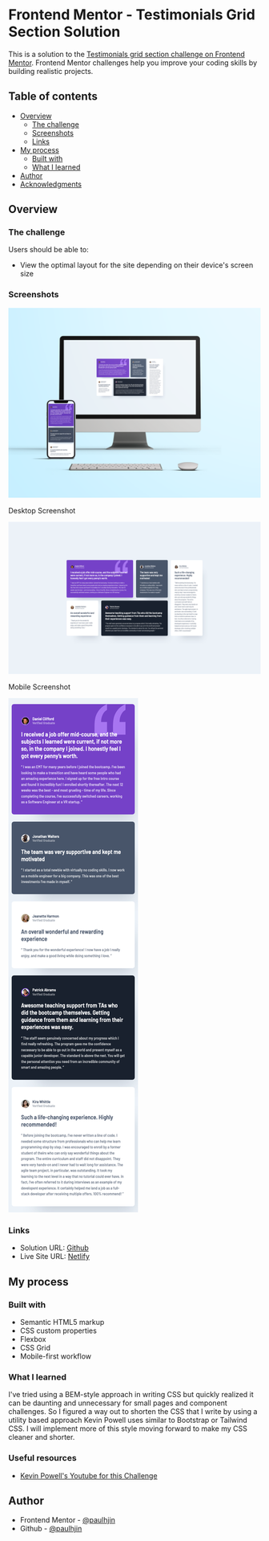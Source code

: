 # Frontend Mentor - Testimonials Grid Section Solution

This is a solution to the [Testimonials grid section challenge on Frontend Mentor](https://www.frontendmentor.io/challenges/testimonials-grid-section-Nnw6J7Un7). Frontend Mentor challenges help you improve your coding skills by building realistic projects. 

## Table of contents

- [Overview](#overview)
  - [The challenge](#the-challenge)
  - [Screenshots](#screenshots)
  - [Links](#links)
- [My process](#my-process)
  - [Built with](#built-with)
  - [What I learned](#what-i-learned)
- [Author](#author)
- [Acknowledgments](#acknowledgments)

## Overview

### The challenge

Users should be able to:

- View the optimal layout for the site depending on their device's screen size

### Screenshots

![Desktop and mobile mockup](./screenshots/mockup.png)

Desktop Screenshot

![Desktop screenshot](./screenshots/desktop.png)

Mobile Screenshot

![Mobile screenshot](./screenshots/mobile.png)

### Links

- Solution URL: [Github](https://github.com/paulhjin/frontendmentor/tree/master/22-testimonial-grid-section)
- Live Site URL: [Netlify](https://pjin-fem-testimonial-grid-section.netlify.app)

## My process

### Built with

- Semantic HTML5 markup
- CSS custom properties
- Flexbox
- CSS Grid
- Mobile-first workflow

### What I learned
I've tried using a BEM-style approach in writing CSS but quickly realized it can be daunting and unnecessary for small pages and component challenges. So I figured a way out to shorten the CSS that I write by using a utility based approach Kevin Powell uses similar to Bootstrap or Tailwind CSS. I will implement more of this style moving forward to make my CSS cleaner and shorter. 

### Useful resources
- [Kevin Powell's Youtube for this Challenge](https://www.youtube.com/watch?v=rg7Fvvl3taU) 

## Author
- Frontend Mentor - [@paulhjin](https://www.frontendmentor.io/profile/paulhjin)
- Github - [@paulhjin](https://github.com/paulhjin/)


